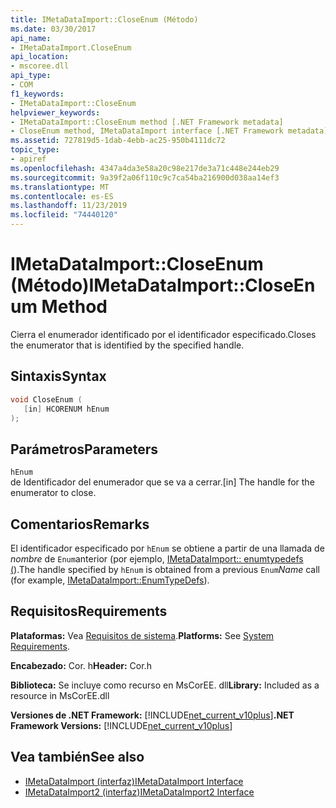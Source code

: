 ```yaml
---
title: IMetaDataImport::CloseEnum (Método)
ms.date: 03/30/2017
api_name:
- IMetaDataImport.CloseEnum
api_location:
- mscoree.dll
api_type:
- COM
f1_keywords:
- IMetaDataImport::CloseEnum
helpviewer_keywords:
- IMetaDataImport::CloseEnum method [.NET Framework metadata]
- CloseEnum method, IMetaDataImport interface [.NET Framework metadata]
ms.assetid: 727819d5-1dab-4ebb-ac25-950b4111dc72
topic_type:
- apiref
ms.openlocfilehash: 4347a4da3e58a20c98e217de3a71c448e244eb29
ms.sourcegitcommit: 9a39f2a06f110c9c7ca54ba216900d038aa14ef3
ms.translationtype: MT
ms.contentlocale: es-ES
ms.lasthandoff: 11/23/2019
ms.locfileid: "74440120"
---
```

# <a name="imetadataimportcloseenum-method"></a><span data-ttu-id="062fd-102">IMetaDataImport::CloseEnum (Método)</span><span class="sxs-lookup"><span data-stu-id="062fd-102">IMetaDataImport::CloseEnum Method</span></span>
<span data-ttu-id="062fd-103">Cierra el enumerador identificado por el identificador especificado.</span><span class="sxs-lookup"><span data-stu-id="062fd-103">Closes the enumerator that is identified by the specified handle.</span></span>  
  
## <a name="syntax"></a><span data-ttu-id="062fd-104">Sintaxis</span><span class="sxs-lookup"><span data-stu-id="062fd-104">Syntax</span></span>  
  
```cpp  
void CloseEnum (  
   [in] HCORENUM hEnum  
);  
```  
  
## <a name="parameters"></a><span data-ttu-id="062fd-105">Parámetros</span><span class="sxs-lookup"><span data-stu-id="062fd-105">Parameters</span></span>  
 `hEnum`  
 <span data-ttu-id="062fd-106">de Identificador del enumerador que se va a cerrar.</span><span class="sxs-lookup"><span data-stu-id="062fd-106">[in] The handle for the enumerator to close.</span></span>  
  
## <a name="remarks"></a><span data-ttu-id="062fd-107">Comentarios</span><span class="sxs-lookup"><span data-stu-id="062fd-107">Remarks</span></span>  
 <span data-ttu-id="062fd-108">El identificador especificado por `hEnum` se obtiene a partir de una llamada de *nombre* de `Enum`anterior (por ejemplo, [IMetaDataImport:: enumtypedefs (](../../../../docs/framework/unmanaged-api/metadata/imetadataimport-enumtypedefs-method.md)).</span><span class="sxs-lookup"><span data-stu-id="062fd-108">The handle specified by `hEnum` is obtained from a previous `Enum`*Name* call (for example, [IMetaDataImport::EnumTypeDefs](../../../../docs/framework/unmanaged-api/metadata/imetadataimport-enumtypedefs-method.md)).</span></span>  
  
## <a name="requirements"></a><span data-ttu-id="062fd-109">Requisitos</span><span class="sxs-lookup"><span data-stu-id="062fd-109">Requirements</span></span>  
 <span data-ttu-id="062fd-110">**Plataformas:** Vea [Requisitos de sistema](../../../../docs/framework/get-started/system-requirements.md).</span><span class="sxs-lookup"><span data-stu-id="062fd-110">**Platforms:** See [System Requirements](../../../../docs/framework/get-started/system-requirements.md).</span></span>  
  
 <span data-ttu-id="062fd-111">**Encabezado:** Cor. h</span><span class="sxs-lookup"><span data-stu-id="062fd-111">**Header:** Cor.h</span></span>  
  
 <span data-ttu-id="062fd-112">**Biblioteca:** Se incluye como recurso en MsCorEE. dll</span><span class="sxs-lookup"><span data-stu-id="062fd-112">**Library:** Included as a resource in MsCorEE.dll</span></span>  
  
 <span data-ttu-id="062fd-113">**Versiones de .NET Framework:** [!INCLUDE[net_current_v10plus](../../../../includes/net-current-v10plus-md.md)]</span><span class="sxs-lookup"><span data-stu-id="062fd-113">**.NET Framework Versions:** [!INCLUDE[net_current_v10plus](../../../../includes/net-current-v10plus-md.md)]</span></span>  
  
## <a name="see-also"></a><span data-ttu-id="062fd-114">Vea también</span><span class="sxs-lookup"><span data-stu-id="062fd-114">See also</span></span>

- [<span data-ttu-id="062fd-115">IMetaDataImport (interfaz)</span><span class="sxs-lookup"><span data-stu-id="062fd-115">IMetaDataImport Interface</span></span>](../../../../docs/framework/unmanaged-api/metadata/imetadataimport-interface.md)
- [<span data-ttu-id="062fd-116">IMetaDataImport2 (interfaz)</span><span class="sxs-lookup"><span data-stu-id="062fd-116">IMetaDataImport2 Interface</span></span>](../../../../docs/framework/unmanaged-api/metadata/imetadataimport2-interface.md)
